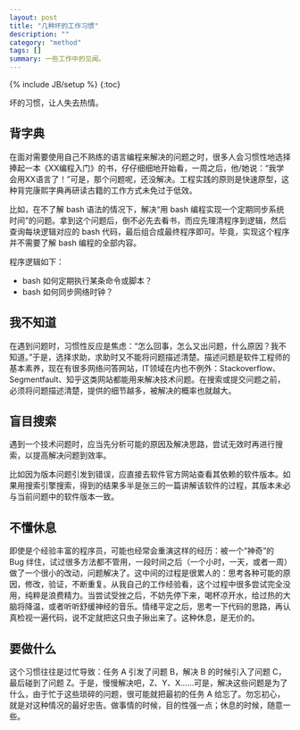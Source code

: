 ```yaml
---
layout: post
title: "几种坏的工作习惯"
description: ""
category: "method"
tags: []
summary: 一些工作中的见闻。
---
```

{% include JB/setup %}
{:toc}

坏的习惯，让人失去热情。

## 背字典

在面对需要使用自己不熟练的语言编程来解决的问题之时，很多人会习惯性地选择捧起一本《XX编程入门》的书，仔仔细细地开始看，一周之后，他/她说：“我学会用XX语言了！”可是，那个问题呢，还没解决。工程实践的原则是快速原型，这种背完康熙字典再研读古籍的工作方式未免过于低效。

比如，在不了解 bash 语法的情况下，解决“用 bash 编程实现一个定期同步系统时间”的问题。拿到这个问题后，倒不必先去看书，而应先理清程序到逻辑，然后查询每块逻辑对应的 bash 代码，最后组合成最终程序即可。毕竟，实现这个程序并不需要了解 bash 编程的全部内容。

程序逻辑如下：

* bash 如何定期执行某条命令或脚本？
* bash 如何同步网络时钟？

## 我不知道

在遇到问题时，习惯性反应是焦虑：“怎么回事，怎么又出问题，什么原因？我不知道。”于是，选择求助，求助时又不能将问题描述清楚。描述问题是软件工程师的基本素养，现在有很多网络问答网站，IT领域在内也不例外：Stackoverflow、Segmentfault、知乎这类网站都能用来解决技术问题。在搜索或提交问题之前，必须将问题描述清楚，提供的细节越多，被解决的概率也就越大。

## 盲目搜索

遇到一个技术问题时，应当先分析可能的原因及解决思路，尝试无效时再进行搜索，以提高解决问题到效率。

比如因为版本问题引发到错误，应直接去软件官方网站查看其依赖的软件版本。如果用搜索引擎搜索，得到的结果多半是张三的一篇讲解该软件的过程，其版本未必与当前问题中的软件版本一致。

## 不懂休息

即使是个经验丰富的程序员，可能也经常会重演这样的经历：被一个“神奇”的 Bug 绊住，试过很多方法都不管用，一段时间之后（一个小时，一天，或者一周）做了一个很小的改动，问题解决了。这中间的过程是很累人的：思考各种可能的原因，修改，验证，不断重复。从我自己的工作经验看，这个过程中很多尝试完全没用，纯粹是浪费精力。当尝试受挫之后，不妨先停下来，喝杯凉开水，给过热的大脑将降温，或者听听舒缓神经的音乐。情绪平定之后，思考一下代码的思路，再认真检视一遍代码，说不定就把这只虫子揪出来了。这种休息，是无价的。

## 要做什么

这个习惯往往是过忙导致：任务 A 引发了问题 B，解决 B 的时候引入了问题 C，最后碰到了问题 Z。于是，慢慢解决吧，Z、Y、X……可是，解决这些问题是为了什么，由于忙于这些琐碎的问题，很可能就把最初的任务 A 给忘了。勿忘初心，就是对这种情况的最好忠告。做事情的时候，目的性强一点；休息的时候，随意一些。

